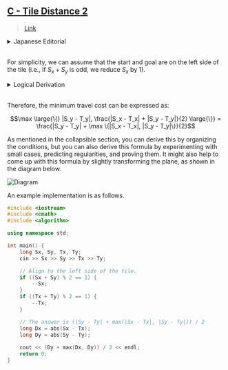 ## [C - Tile Distance 2](https://atcoder.jp/contests/abc359/tasks/abc359_c)

> [Link](https://atcoder.jp/contests/abc359/editorial/10264)

<details><summary>Japanese Editorial</summary><br>

簡単のため、スタートとゴールはタイルの左側にあることにしてよいです（つまり、$S_x + S_y$ が奇数なら $S_x$ を $1$ 減らしておきます）。

<details><summary>論理的な導出</summary><br>

タイルの左側と右側は自由に行き来できるので、左側を出発して左側へ到着する移動を一塊として考えます。

交通量を $1$ 支払うことで次の $2$ つの行動のどちらかができます。

* 上下方向に $1$ 移動し、左右方向に $1$ 移動する
* 左右方向に $2$ 移動する

前者を $a$ 回、後者を $b$ 回 $(0 \le a, 0 \le b)$ 行うことで $(S_x, S_y)$ から $(T_x, T_y)$ へ移動できたとします。

このとき、次が成り立ちます。

* $|S_y -T_y| \le a$
* $|S_x - T_y| \le a + 2b$
* $a > 0$ もしくは $S_x - T_x \equiv 2b (\mod 4)$

逆に、非負整数の組 $(a, b)$ が上の条件を満たすならば、前者を $a$ 回と後者を $b$ 回行うことで $(S_x, S_y)$ から $(T_x, T_y)$ へ移動できます。

よって、$0 \le a, 0 \le b$ と上の条件のもとで通行料 $a+b$ を最小化したいです。

$0 \le b, |S_y - T_y| \le a$ より、$$|S_y - T_y| \le a+b \to (1)$$ が必要です。 $|S_y - T_y| \le a, |S_x-T_x| \le a+2b$ より、$$\dfrac{|S_y-T_y| + |S_x - T_x|}{2} \le a+b \to (2)$$ が必要です。

逆に、$(a, b) = \Big(|S_y-T_y|, \max\Big\{0, \dfrac{|S_x-T_x| - |S_y - T_y|}{2} \Big\} \Big)$ はすべての条件を満たし、$(1), (2)$ のどちらかが等号で成立します。

</details><br>

よって、求める通行料の最小値は 

$$
\max \Big\{ |S_y - T_y|, \dfrac{|S_x - T_x| + |S_y - T_y|}{2} \Big\} = \dfrac{|S_y-T_y| + \max \{|S_x-T_x|,|S_y - T_y| \}}{2}
$$ 

のように表せることがわかります。
折りたたみ部で述べたように条件を整理することによって導出することもできますが、小さなケースで実験し、規則性を予測・証明することでもこの式を導出することができるでしょう。
下の図のように平面を少し変形することでも、この式を思いつきやすくなるかもしれません。

![](https://img.atcoder.jp/abc359/9b9d2cb917f49fa8d42c30e481b0daa3.png)

実装例は以下のようになります。

</details><br>

For simplicity, we can assume that the start and goal are on the left side of the tile (i.e., if $S_x + S_y$ is odd, we reduce $S_x$ by 1).

<details><summary>Logical Derivation</summary><br>

Since we can freely move between the left and right sides of the tile, we consider movements starting from the left side and arriving at the left side as a single chunk.

By paying a travel cost of 1, you can perform one of the following two actions:

* Move 1 step vertically and 1 step horizontally
* Move 2 steps horizontally

Suppose we perform the first action $a$ times and the second action $b$ times $(0 \le a, 0 \le b)$ to move from $(S_x, S_y)$ to $(T_x, T_y)$.

In this case, the following holds:

* $|S_y - T_y| \le a$
* $|S_x - T_x| \le a + 2b$
* $a > 0$ or $S_x - T_x \equiv 2b \ (\mod \ 4)$

Conversely, if the pair of non-negative integers $(a, b)$ satisfies the above conditions, then by performing the first action $a$ times and the second action $b$ times, you can move from $(S_x, S_y)$ to $(T_x, T_y)$.

Therefore, we want to minimize the travel cost $a + b$ under the conditions $0 \le a, 0 \le b$.

Since $0 \le b, |S_y - T_y| \le a$, we need
$$|S_y - T_y| \le a + b \to (1)$$
From $|S_y - T_y| \le a, |S_x - T_x| \le a + 2b$, we also need
$$\frac{|S_y - T_y| + |S_x - T_x|}{2} \le a + b \to (2)$$

Conversely, $(a, b) = \large{(}|S_y - T_y|, \max\large{\{}(0, \frac{|S_x - T_x| - |S_y - T_y|}{2}\large{\}}\large{)}$ satisfies all conditions, and either (1) or (2) holds as an equality.

</details><br>

Therefore, the minimum travel cost can be expressed as:

$$\max \large{\{} |S_y - T_y|, \frac{|S_x - T_x| + |S_y - T_y|}{2} \large{\}} = \frac{|S_y - T_y| + \max \{|S_x - T_x|, |S_y - T_y|\}}{2}$$

As mentioned in the collapsible section, you can derive this by organizing the conditions, but you can also derive this formula by experimenting with small cases, predicting regularities, and proving them. It might also help to come up with this formula by slightly transforming the plane, as shown in the diagram below.

![Diagram](https://img.atcoder.jp/abc359/9b9d2cb917f49fa8d42c30e481b0daa3.png)

An example implementation is as follows.

```cpp
#include <iostream>
#include <cmath>
#include <algorithm>

using namespace std;

int main() {
    long Sx, Sy, Tx, Ty;
    cin >> Sx >> Sy >> Tx >> Ty;

    // Align to the left side of the tile.
    if ((Sx + Sy) % 2 == 1) {
        --Sx;
    }
    if ((Tx + Ty) % 2 == 1) {
        --Tx;
    }

    // The answer is (|Sy - Ty| + max(|Sx - Tx|, |Sy - Ty|)) / 2
    long Dx = abs(Sx - Tx);
    long Dy = abs(Sy - Ty);
    
    cout << (Dy + max(Dx, Dy)) / 2 << endl;
    return 0;
}
```
